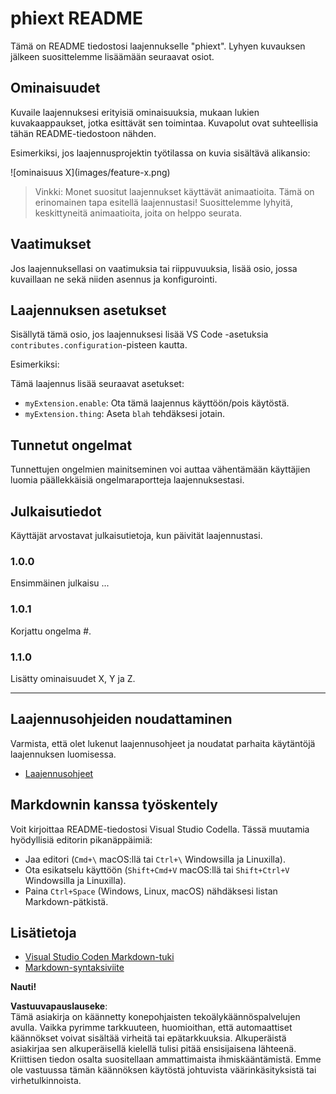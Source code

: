 # phiext README

Tämä on README tiedostosi laajennukselle "phiext". Lyhyen kuvauksen jälkeen suosittelemme lisäämään seuraavat osiot.

## Ominaisuudet

Kuvaile laajennuksesi erityisiä ominaisuuksia, mukaan lukien kuvakaappaukset, jotka esittävät sen toimintaa. Kuvapolut ovat suhteellisia tähän README-tiedostoon nähden.

Esimerkiksi, jos laajennusprojektin työtilassa on kuvia sisältävä alikansio:

\!\[ominaisuus X\]\(images/feature-x.png\)

> Vinkki: Monet suositut laajennukset käyttävät animaatioita. Tämä on erinomainen tapa esitellä laajennustasi! Suosittelemme lyhyitä, keskittyneitä animaatioita, joita on helppo seurata.

## Vaatimukset

Jos laajennuksellasi on vaatimuksia tai riippuvuuksia, lisää osio, jossa kuvaillaan ne sekä niiden asennus ja konfigurointi.

## Laajennuksen asetukset

Sisällytä tämä osio, jos laajennuksesi lisää VS Code -asetuksia `contributes.configuration`-pisteen kautta.

Esimerkiksi:

Tämä laajennus lisää seuraavat asetukset:

* `myExtension.enable`: Ota tämä laajennus käyttöön/pois käytöstä.
* `myExtension.thing`: Aseta `blah` tehdäksesi jotain.

## Tunnetut ongelmat

Tunnettujen ongelmien mainitseminen voi auttaa vähentämään käyttäjien luomia päällekkäisiä ongelmaraportteja laajennuksestasi.

## Julkaisutiedot

Käyttäjät arvostavat julkaisutietoja, kun päivität laajennustasi.

### 1.0.0

Ensimmäinen julkaisu ...

### 1.0.1

Korjattu ongelma #.

### 1.1.0

Lisätty ominaisuudet X, Y ja Z.

---

## Laajennusohjeiden noudattaminen

Varmista, että olet lukenut laajennusohjeet ja noudatat parhaita käytäntöjä laajennuksen luomisessa.

* [Laajennusohjeet](https://code.visualstudio.com/api/references/extension-guidelines)

## Markdownin kanssa työskentely

Voit kirjoittaa README-tiedostosi Visual Studio Codella. Tässä muutamia hyödyllisiä editorin pikanäppäimiä:

* Jaa editori (`Cmd+\` macOS:llä tai `Ctrl+\` Windowsilla ja Linuxilla).
* Ota esikatselu käyttöön (`Shift+Cmd+V` macOS:llä tai `Shift+Ctrl+V` Windowsilla ja Linuxilla).
* Paina `Ctrl+Space` (Windows, Linux, macOS) nähdäksesi listan Markdown-pätkistä.

## Lisätietoja

* [Visual Studio Coden Markdown-tuki](http://code.visualstudio.com/docs/languages/markdown)
* [Markdown-syntaksiviite](https://help.github.com/articles/markdown-basics/)

**Nauti!**

**Vastuuvapauslauseke**:  
Tämä asiakirja on käännetty konepohjaisten tekoälykäännöspalvelujen avulla. Vaikka pyrimme tarkkuuteen, huomioithan, että automaattiset käännökset voivat sisältää virheitä tai epätarkkuuksia. Alkuperäistä asiakirjaa sen alkuperäisellä kielellä tulisi pitää ensisijaisena lähteenä. Kriittisen tiedon osalta suositellaan ammattimaista ihmiskääntämistä. Emme ole vastuussa tämän käännöksen käytöstä johtuvista väärinkäsityksistä tai virhetulkinnoista.